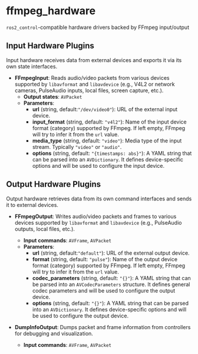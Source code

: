 # ffmpeg_hardware

`ros2_control`-compatible hardware drivers backed by FFmpeg input/output

## Input Hardware Plugins

Input hardware receives data from external devices and exports it via its own state interfaces.

* **FFmpegInput**: Reads audio/video packets from various devices supported by `libavformat` and `libavdevice` (e.g., V4L2 or network cameras, PulseAudio inputs, local files, screen capture, etc.).
  * **Output states**: `AVPacket`
  * **Parameters**:
    * **url** (string, default:`"/dev/video0"`): URL of the external input device.
    * **input_format** (string, default: `"v4l2"`): Name of the input device format (category) supported by FFmpeg. If left empty, FFmpeg will try to infer it from the `url` value.
    * **media_type** (string, default: `"video"`): Media type of the input stream. Typically `"video"` or `"audio"`.
    * **options** (string, default: `"{timestamps: abs}"`): A YAML string that can be parsed into an `AVDictionary`. It defines device-specific options and will be used to configure the input device.

## Output Hardware Plugins

Output hardware retrieves data from its own command interfaces and sends it to external devices.

* **FFmpegOutput**: Writes audio/video packets and frames to various devices supported by `libavformat` and `libavdevice` (e.g., PulseAudio outputs, local files, etc.).
  * **Input commands**: `AVFrame`, `AVPacket`
  * **Parameters**:
    * **url** (string, default:`"default"`): URL of the external output device.
    * **format** (string, default: `"pulse"`): Name of the output device format (category) supported by FFmpeg. If left empty, FFmpeg will try to infer it from the `url` value.
    * **codec_parameters** (string, default: `"{}"`): A YAML string that can be parsed into an `AVCodecParameters` structure. It defines general codec parameters and will be used to configure the output device.
    * **options** (string, default: `"{}"`): A YAML string that can be parsed into an `AVDictionary`. It defines device-specific options and will be used to configure the output device.
    
* **DumpInfoOutput**: Dumps packet and frame information from controllers for debugging and visualization.
  * **Input commands**: `AVFrame`, `AVPacket`